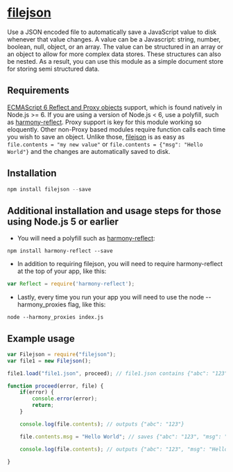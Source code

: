 # [filejson](https://github.com/bchr02/filejson)
Use a JSON encoded file to automatically save a JavaScript value to disk whenever that value changes. A value can be a Javascript: string, number, boolean, null, object, or an array. The value can be structured in an array or an object to allow for more complex data stores. These structures can also be nested. As a result, you can use this module as a simple document store for storing semi structured data.

## Requirements
[ECMAScript 6 Reflect and Proxy objects](https://developer.mozilla.org/en-US/docs/Web/JavaScript/Reference/Global_Objects/Proxy)  support, which is found natively in Node.js >= 6. If you are using a version of Node.js < 6, use a polyfill, such as [harmony-reflect](https://github.com/tvcutsem/harmony-reflect). Proxy support is key for this module working so eloquently. Other non-Proxy based modules require function calls each time you wish to save an object. Unlike those, [filejson](https://github.com/bchr02/filejson) is as easy as ```file.contents = "my new value"``` or ```file.contents = {"msg": "Hello World"}``` and the changes are automatically saved to disk.

## Installation

```javascript
npm install filejson --save
```

## Additional installation and usage steps for those using Node.js 5 or earlier

* You will need a polyfill such as [harmony-reflect](https://github.com/tvcutsem/harmony-reflect):
```
npm install harmony-reflect --save
```
* In addition to requiring filejson, you will need to require harmony-reflect at the top of your app, like this:
```javascript
var Reflect = require('harmony-reflect');
```
* Lastly, every time you run your app you will need to use the node --harmony_proxies flag, like this:
```
node --harmony_proxies index.js
```

## Example usage
```javascript
var Filejson = require("filejson");
var file1 = new Filejson();

file1.load("file1.json", proceed); // file1.json contains {"abc": "123"}

function proceed(error, file) {
    if(error) {
        console.error(error);
        return;
    }

    console.log(file.contents); // outputs {"abc": "123"}

    file.contents.msg = "Hello World"; // saves {"abc": "123", "msg": "Hello World"} to file1.json.

    console.log(file.contents); // outputs {"abc": "123", "msg": "Hello World"}

}
```
